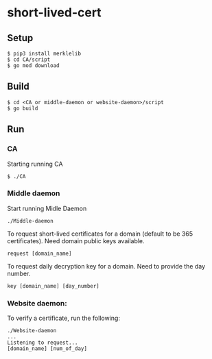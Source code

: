 # short-lived-cert

## Setup

```
$ pip3 install merklelib
$ cd CA/script
$ go mod download
```

## Build

```
$ cd <CA or middle-daemon or website-daemon>/script
$ go build
```

## Run

### CA

Starting running CA

```
$ ./CA
```

### Middle daemon

Start running Midle Daemon

```
./Middle-daemon
```

To request short-lived certificates for a domain (default to be 365 certificates). Need domain public keys available.

```
request [domain_name]
```

To request daily decryption key for a domain. Need to provide the day number.

```
key [domain_name] [day_number]
```

### Website daemon: 

To verify a certificate, run the following:

```
./Website-daemon
...
Listening to request...
[domain_name] [num_of_day]
```

